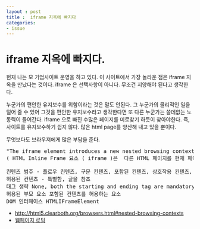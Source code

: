 ```yaml
---
layout : post
title :  iframe 지옥에 빠지다 
categories: 
- issue
---
```




# iframe 지옥에 빠지다. 

현재 나는 모 기업사이트 운영을 하고 있다. 
이 사이트에서 가장 놀라운 점은 iframe 지옥을 만났다는 것이다.
iframe 은 선택사항이 아니다. 
무조건 지양해야 된다고 생각한다. 

누군가의 편안한 유지보수를 위함이라는 것은 말도 안된다. 
그 누군가의 물리적인 일을 덜어 줄 수 있어 그것을 편안한 유지보수라고 생각한다면  또 다른 누군가는 쓸데없는 노동력이 들어간다. 
iframe 으로 빠진 수많은 페이지를 미로찾기 하듯이 찾아야한다.
즉, 사이트를 유지보수하기 쉽지 않다. 
많은 html page를 양산해 내고 있을 뿐이다. 


무엇보다도 브라우져에게 많은 부담을 준다. 

<pre>
"The iframe element introduces a new nested browsing context."
( HTML Inline Frame 요소 ( iframe )은  다른 HTML 페이지를 현재 페이지에 포함시키는 중첩된 브라우저 컨텍스트를 나타냅니다. )

컨텐츠 범주 - 플로우 컨텐츠, 구문 컨텐츠, 포함된 컨텐츠, 상호작용 컨텐츠, palpable 컨텐츠.
허용된 컨텐츠 - 특별함, 글을 참조
태그 생략 None, both the starting and ending tag are mandatory.
허용된 부모 요소 포함된 컨텐츠를 허용하는 요소
DOM 인터페이스 HTMLIFrameElement
</pre>


<ul>
	<li><a href="http://html5.clearboth.org/browsers.html#nested-browsing-contexts" target="_blank">http://html5.clearboth.org/browsers.html#nested-browsing-contexts</a></li>
	<li><a href="http://html5.clearboth.org/browsers.html" target="_blank">웹페이지 로딩</a></li>
</ul>








 




